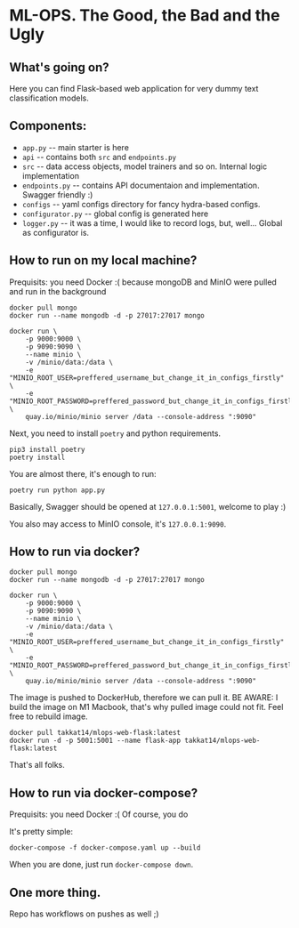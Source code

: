 # ML-OPS. The Good, the Bad and the Ugly
## What's going on?
Here you can find Flask-based web application for very dummy text classification models.

## Components:
* `app.py` -- main starter is here
* `api` -- contains both `src` and `endpoints.py`
* `src` -- data access objects, model trainers and so on. Internal logic implementation
* `endpoints.py` -- contains API documentaion and implementation. Swagger friendly :)
* `configs` -- yaml configs directory for fancy hydra-based configs.
* `configurator.py` -- global config is generated here
* `logger.py` -- it was a time, I would like to record logs, but, well... Global as configurator is.

## How to run on my local machine?
Prequisits: you need Docker :( because mongoDB and MinIO were pulled and run in the background
```
docker pull mongo
docker run --name mongodb -d -p 27017:27017 mongo
```
```
docker run \
    -p 9000:9000 \
    -p 9090:9090 \
    --name minio \
    -v /minio/data:/data \
    -e "MINIO_ROOT_USER=preffered_username_but_change_it_in_configs_firstly" \
    -e "MINIO_ROOT_PASSWORD=preffered_password_but_change_it_in_configs_firstly" \
    quay.io/minio/minio server /data --console-address ":9090"
```

Next, you need to install `poetry` and python requirements.
```
pip3 install poetry
poetry install
```
You are almost there, it's enough to run:
```
poetry run python app.py
```
Basically, Swagger should be opened at `127.0.0.1:5001`, welcome to play :)

You also may access to MinIO console, it's `127.0.0.1:9090`.

## How to run via docker?
```
docker pull mongo
docker run --name mongodb -d -p 27017:27017 mongo
```
```
docker run \
    -p 9000:9000 \
    -p 9090:9090 \
    --name minio \
    -v /minio/data:/data \
    -e "MINIO_ROOT_USER=preffered_username_but_change_it_in_configs_firstly" \
    -e "MINIO_ROOT_PASSWORD=preffered_password_but_change_it_in_configs_firstly" \
    quay.io/minio/minio server /data --console-address ":9090"
```
The image is pushed to DockerHub, therefore we can pull it. BE AWARE: I build the image on M1 Macbook, that's why pulled image could not fit. Feel free to rebuild image.
```
docker pull takkat14/mlops-web-flask:latest
docker run -d -p 5001:5001 --name flask-app takkat14/mlops-web-flask:latest
```

That's all folks.


## How to run via docker-compose?
Prequisits: you need Docker :( Of course, you do

It's pretty simple:
```
docker-compose -f docker-compose.yaml up --build   
```
When you are done, just run `docker-compose down`.

## One more thing. 
Repo has workflows on pushes as well ;)
